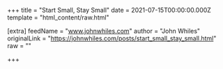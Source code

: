 
+++
title = "Start Small, Stay Small"
date = 2021-07-15T00:00:00.000Z
template = "html_content/raw.html"

[extra]
feedName = "www.johnwhiles.com"
author = "John Whiles"
originalLink = "https://johnwhiles.com/posts/start_small_stay_small.html"
raw = ""

+++

